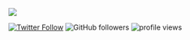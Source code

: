 ![](https://media.giphy.com/media/l0amJzVHIAfl7jMDos/giphy.gif)


[![Twitter Follow](https://img.shields.io/twitter/follow/ishatri04?label=Follow)](https://twitter.com/intent/follow?screen_name=ishatri04)
![GitHub followers](https://img.shields.io/github/followers/ishatri?label=Follow&style=social)
<img alt = "profile views" src="https://komarev.com/ghpvc/?username=ishatri&color=brightgreen">  




 

 

 

 

